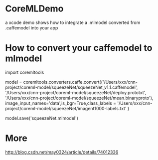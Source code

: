 # CoreMLDemo
a xcode demo shows how to integrate a .mlmodel converted from .caffemodel into your app
# How to convert your caffemodel to mlmodel

import coremltools

model = coremltools.converters.caffe.convert(('/Users/xxx/cnn-project/coreml-model/squeezeNet/squeezeNet_v1.1.caffemodel',
'/Users/xxx/cnn-project/coreml-model/squeezeNet/deploy.prototxt',
'/Users/xxx/cnn-project/coreml-model/squeezeNet/mean.binaryproto'),
image_input_names='data',is_bgr=True,class_labels = '/Users/xxx/cnn-project/coreml-model/squeezeNet/imagent1000-labels.txt' )

model.save('squeezeNet.mlmodel')


# More
http://blog.csdn.net/may0324/article/details/74012336
